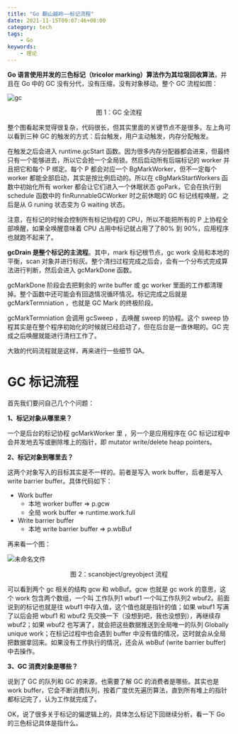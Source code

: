 ```yaml
---
title: "Go 翻山越岭——标记流程"
date: 2021-11-15T09:07:46+08:00
category: tech
tags:
    - Go
keywords:
    - 理论
---
```

**Go 语言使用并发的三色标记（tricolor marking）算法作为其垃圾回收算法**，并且在 Go 中的 GC 没有分代，没有压缩，没有对象移动。整个 GC 流程如图：

![gc](https://cdn.jsdelivr.net/gh/JupiterXue/PictureBed/BlogImg/202111152027238.png)

<center>图 1：GC 全流程</center>

整个图看起来觉得很复杂，代码很长，但其实里面的关键节点不是很多。左上角可以看到三种 GC 的触发的方式：后台触发，用户主动触发，内存分配触发。



在触发之后会进入 runtime.gcStart 函数。因为很多内存分配器都会进来，但最终只有一个能够进去，所以它会抢一个全局锁。然后启动所有后端标记的 worker 并且把它和每个 P 绑定。每个 P 都会对应一个 BgMarkWorker，但不一定每个 worker 都能全部启动，其实是按比例启动的。所以在 cBgMarkStartWorkers 函数中初始化所有 worker 都会让它们进入一个休眠状态 goPark，它会在执行到 schedule 函数中的 finRunnableGCWorker 时之前休眠的 GC 标记线程唤醒，之后是从 G runing 状态变为 G waiting 状态。



注意，在标记的时候会控制所有标记协程的 CPU，所以不能把所有的 P 上协程全部唤醒，如果全唤醒意味着 CPU 占用中标记就占用了了80% 到 90%，应用程序也就跑不起来了。



**gcDrain 是整个标记的主流程**。其中，mark 标记根节点，gc work 全局和本地的平衡，scan 对象并进行标灰。整个清扫过程完成之后会，会有一个分布式完成算法进行判断，然后会进入 gcMarkDone 函数。



gcMarkDone 阶段会去把剩余的 write buffer 或 gc worker 里面的工作都清理掉。整个函数中还可能会有回退情况循环情况。标记完成之后就是 gcMarkTermniation ，也就是 GC Mark 的终极阶段。



gcMarkTermniation 会调用 gcSweep ，去唤醒 sweep 的协程。这个 sweep 协程其实是在整个程序初始化的时候就已经启动了，但在后台是一直休眠的。GC 完成之后唤醒就能进行清扫工作了。



大致的代码流程就是这样，再来进行一些细节 QA。



# GC 标记流程

首先我们要问自己几个个问题：

**1、标记对象从哪里来？**

一个是后台的标记协程 gcMarkWorker 里 ，另一个是应用程序在 GC 标记过程中会并发地去写或删除堆上的指针，即 mutator write/delete heap pointers。



**2、标记对象到哪里去？**

这两个对象写入的目标其实是不一样的。前者是写入 work buffer，后者是写入 write barrier buffer。具体代码如下：

- Work buffer
  - 本地 worker buffer => p.gcw
  - 全局 work buffer => runtime.work.full
- Write barrier buffer
  - 本地 write barrier buffer => p.wbBuf



再来看一个图：

![未命名文件](https://cdn.jsdelivr.net/gh/JupiterXue/PictureBed/BlogImg/202111152157603.png)

<center>图 2：scanobject/greyobject 流程</center>

可以看到两个 gc 相关的结构 gcw 和 wbBuf。gcw 也就是 gc work 的意思，这个 work 包含两个数组，一个叫 工作队列1 wbuf1 一个叫工作队列2 wbuf2。前面说到的标记也就是往 wbuf1 中存入值，这个值也就是指针的值；如果 wbuf1 写满了以后会把 wbuf1 和 wbuf2 先交换一下（没想到吧，我也没想到），再继续存 wbuf2；如果 wbuf2 也写满了，就会把这些数据推送到全局唯一的队列 Globally unique work；在标记过程中也会遇到 buffer 中没有值的情况，这时就会从全局把数据拿回来。如果没有工作执行的情况，还会从 wbBuf (write barrier buffer) 中去操作。



**3、GC 消费对象是哪些？**

说到了 GC 的队列和 GC 的来源，也需要了解 GC 的消费者是哪些。其实也是 work buffer，它会不断消费队列，按着广度优先遍历算法，直到所有堆上的指针都标记完了，认为工作就完成了。



OK，说了很多关于标记的偏逻辑上的，具体怎么标记下回继续分析，看一下 Go 的三色标记具体是指什么。
